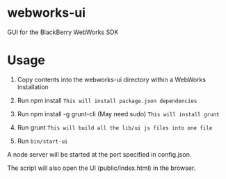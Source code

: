 webworks-ui
===========

GUI for the BlackBerry WebWorks SDK

Usage
=====

1) Copy contents into the webworks-ui directory within a WebWorks installation

2) Run npm install `This will install package.json dependencies`

3) Run npm install -g grunt-cli (May need sudo) `This will install grunt`

4) Run grunt `This will build all the lib/ui js files into one file`

5) Run `bin/start-ui`

A node server will be started at the port specified in config.json.

The script will also open the UI (public/index.html) in the browser.

